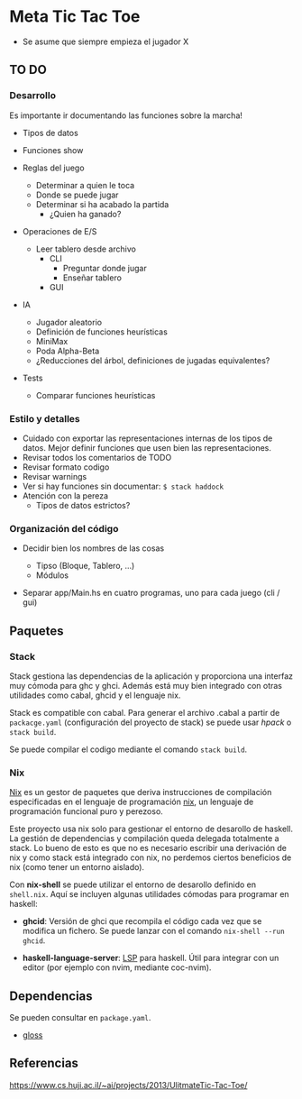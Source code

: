 Meta Tic Tac Toe
================

- Se asume que siempre empieza el jugador X

TO DO
-----

### Desarrollo

Es importante ir documentando las funciones sobre la marcha!

- Tipos de datos
- Funciones show
- Reglas del juego
  - Determinar a quien le toca
  - Donde se puede jugar
  - Determinar si ha acabado la partida
    - ¿Quien ha ganado?

- Operaciones de E/S
  - Leer tablero desde archivo
    - CLI
      - Preguntar donde jugar
      - Enseñar tablero
    - GUI

- IA
  - Jugador aleatorio
  - Definición de funciones heurísticas
  - MiniMax
  - Poda Alpha-Beta
  - ¿Reducciones del árbol, definiciones de jugadas equivalentes?

- Tests
  - Comparar funciones heurísticas

### Estilo y detalles

- Cuidado con exportar las representaciones internas de los tipos de datos.
Mejor definir funciones que usen bien las representaciones.
- Revisar todos los comentarios de TODO
- Revisar formato codigo
- Revisar warnings
- Ver si hay funciones sin documentar: `$ stack haddock`
- Atención con la pereza
  - Tipos de datos estrictos?

### Organización del código

- Decidir bien los nombres de las cosas
  - Tipso (Bloque, Tablero, ...)
  - Módulos

- Separar app/Main.hs en cuatro programas, uno para cada juego (cli / gui)

Paquetes
------------

### Stack

Stack gestiona las dependencias de la aplicación y proporciona una interfaz muy
cómoda para ghc y ghci. Además está muy bien integrado con otras utilidades como
cabal, ghcid y el lenguaje nix.

Stack es compatible con cabal. Para generar el archivo .cabal a partir de
`packacge.yaml` (configuración del proyecto de stack) se puede usar *hpack* o
`stack build`.

Se puede compilar el codigo mediante el comando `stack build`.

### Nix

[Nix](https://nixos.wiki/wiki/Nix) es un gestor de paquetes que deriva
instrucciones de compilación especificadas en el lenguaje de programación
[nix](https://nixos.wiki/wiki/Nix_Expression_Language), un lenguaje de
programación funcional puro y perezoso.

Este proyecto usa nix solo para gestionar el entorno de desarollo de haskell.
La gestión de dependencias y compilación queda delegada totalmente a stack. Lo
bueno de esto es que no es necesario escribir una derivación de nix y como stack
está integrado con nix, no perdemos ciertos beneficios de nix (como tener un
entorno aislado).

Con **nix-shell** se puede utilizar el entorno de desarollo definido en `shell.nix`.
Aquí se incluyen algunas utilidades cómodas para programar en haskell:

- **ghcid**: Versión de ghci que recompila el código cada vez que se modifica un
  fichero. Se puede lanzar con el comando `nix-shell --run ghcid`.

- **haskell-language-server**:
  [LSP](https://microsoft.github.io/language-server-protocol/) para haskell.
  Útil para integrar con un editor (por ejemplo con nvim, mediante coc-nvim).

Dependencias
------------

Se pueden consultar en `package.yaml`.

- [gloss](https://hackage.haskell.org/package/gloss/)
<!-- # - [parseargs](https://hackage.haskell.org/package/parseargs/) -->

Referencias
-----------

https://www.cs.huji.ac.il/~ai/projects/2013/UlitmateTic-Tac-Toe/
